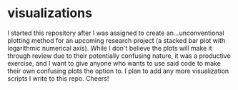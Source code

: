 # visualizations
I started this repository after I was assigned to create an...unconventional plotting method for an upcoming research project (a stacked bar plot with logarithmic numerical axis). While I don't believe the plots will make it through review due to their potentially confusing nature, it was a productive exercise, and I want to give anyone who wants to use said code to make their own confusing plots the option to. I plan to add any more visualization scripts I write to this repo. Cheers!
